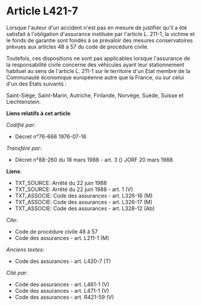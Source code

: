 # Article L421-7

Lorsque l'auteur d'un accident n'est pas en mesure de justifier qu'il a été satisfait à l'obligation d'assurance instituée
par l'article L. 211-1, la victime et le fonds de garantie sont fondés à se prévaloir des mesures conservatoires prévues aux
articles 48 à 57 du code de procédure civile.

Toutefois, ces dispositions ne sont pas applicables lorsque l'assurance de la responsabilité civile concerne des véhicules
ayant leur stationnement habituel au sens de l'article L. 211-1 sur le territoire d'un Etat membre de la Communauté
économique européenne autre que la France, ou sur celui d'un des Etats suivants :

Saint-Siège, Saint-Marin, Autriche, Finlande, Norvège, Suède, Suisse et Liechtenstein.

**Liens relatifs à cet article**

_Codifié par_:

  - Décret n°76-666 1976-07-16

_Transféré par_:

  - Décret n°88-260 du 18 mars 1988 - art. 3 () JORF 20 mars 1988

**Liens**:

  - TXT_SOURCE: Arrêté du 22 juin 1988
  - TXT_SOURCE: Arrêté du 22 juin 1988 - art. 1 (V)
  - TXT_ASSOCIE: Code des assurances - art. L326-16 (M)
  - TXT_ASSOCIE: Code des assurances - art. L326-17 (M)
  - TXT_ASSOCIE: Code des assurances - art. L328-12 (Ab)

_Cite_:

  - Code de procédure civile 48 à 57
  - Code des assurances - art. L211-1 (M)

_Anciens textes_:

  - Code des assurances - art. L420-7 (T)

_Cité par_:

  - Code des assurances - art. L461-1 (V)
  - Code des assurances - art. L471-1 (V)
  - Code des assurances - art. R421-59 (V)
